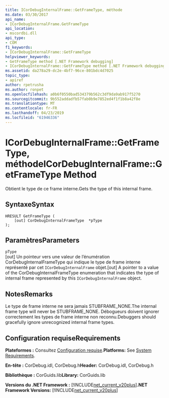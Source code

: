 ```yaml
---
title: ICorDebugInternalFrame::GetFrameType, méthode
ms.date: 03/30/2017
api_name:
- ICorDebugInternalFrame.GetFrameType
api_location:
- mscordbi.dll
api_type:
- COM
f1_keywords:
- ICorDebugInternalFrame::GetFrameType
helpviewer_keywords:
- GetFrameType method [.NET Framework debugging]
- ICorDebugInternalFrame::GetFrameType method [.NET Framework debugging]
ms.assetid: da278a29-dc2e-4bf7-96ce-801bdc4d7025
topic_type:
- apiref
author: rpetrusha
ms.author: ronpet
ms.openlocfilehash: a0b6f0550bad534379b562c3df9da9ab917f5270
ms.sourcegitcommit: 9b552addadfb57fab0b9e7852ed4f1f1b8a42f8e
ms.translationtype: MT
ms.contentlocale: fr-FR
ms.lasthandoff: 04/23/2019
ms.locfileid: "61946336"
---
```

# <a name="icordebuginternalframegetframetype-method"></a><span data-ttu-id="ae2c8-102">ICorDebugInternalFrame::GetFrameType, méthode</span><span class="sxs-lookup"><span data-stu-id="ae2c8-102">ICorDebugInternalFrame::GetFrameType Method</span></span>
<span data-ttu-id="ae2c8-103">Obtient le type de ce frame interne.</span><span class="sxs-lookup"><span data-stu-id="ae2c8-103">Gets the type of this internal frame.</span></span>  
  
## <a name="syntax"></a><span data-ttu-id="ae2c8-104">Syntaxe</span><span class="sxs-lookup"><span data-stu-id="ae2c8-104">Syntax</span></span>  
  
```  
HRESULT GetFrameType (  
    [out] CorDebugInternalFrameType  *pType  
);  
```  
  
## <a name="parameters"></a><span data-ttu-id="ae2c8-105">Paramètres</span><span class="sxs-lookup"><span data-stu-id="ae2c8-105">Parameters</span></span>  
 `pType`  
 <span data-ttu-id="ae2c8-106">[out] Un pointeur vers une valeur de l’énumération CorDebugInternalFrameType qui indique le type de frame interne représenté par cet `ICorDebugInternalFrame` objet.</span><span class="sxs-lookup"><span data-stu-id="ae2c8-106">[out] A pointer to a value of the CorDebugInternalFrameType enumeration that indicates the type of internal frame represented by this `ICorDebugInternalFrame` object.</span></span>  
  
## <a name="remarks"></a><span data-ttu-id="ae2c8-107">Notes</span><span class="sxs-lookup"><span data-stu-id="ae2c8-107">Remarks</span></span>  
 <span data-ttu-id="ae2c8-108">Le type de frame interne ne sera jamais STUBFRAME_NONE.</span><span class="sxs-lookup"><span data-stu-id="ae2c8-108">The internal frame type will never be STUBFRAME_NONE.</span></span> <span data-ttu-id="ae2c8-109">Débogueurs doivent ignorer correctement les types de frame interne non reconnu.</span><span class="sxs-lookup"><span data-stu-id="ae2c8-109">Debuggers should gracefully ignore unrecognized internal frame types.</span></span>  
  
## <a name="requirements"></a><span data-ttu-id="ae2c8-110">Configuration requise</span><span class="sxs-lookup"><span data-stu-id="ae2c8-110">Requirements</span></span>  
 <span data-ttu-id="ae2c8-111">**Plateformes :** Consultez [Configuration requise](../../../../docs/framework/get-started/system-requirements.md).</span><span class="sxs-lookup"><span data-stu-id="ae2c8-111">**Platforms:** See [System Requirements](../../../../docs/framework/get-started/system-requirements.md).</span></span>  
  
 <span data-ttu-id="ae2c8-112">**En-tête :** CorDebug.idl, CorDebug.h</span><span class="sxs-lookup"><span data-stu-id="ae2c8-112">**Header:** CorDebug.idl, CorDebug.h</span></span>  
  
 <span data-ttu-id="ae2c8-113">**Bibliothèque :** CorGuids.lib</span><span class="sxs-lookup"><span data-stu-id="ae2c8-113">**Library:** CorGuids.lib</span></span>  
  
 <span data-ttu-id="ae2c8-114">**Versions du .NET Framework :** [!INCLUDE[net_current_v20plus](../../../../includes/net-current-v20plus-md.md)]</span><span class="sxs-lookup"><span data-stu-id="ae2c8-114">**.NET Framework Versions:** [!INCLUDE[net_current_v20plus](../../../../includes/net-current-v20plus-md.md)]</span></span>

